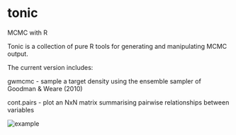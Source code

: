 # tonic
MCMC with R

Tonic is a collection of pure R tools for generating and manipulating MCMC output. 

The current version includes:

 gwmcmc     - sample a target density using the ensemble sampler of Goodman & Weare (2010)

 cont.pairs - plot an NxN matrix summarising pairwise relationships between variables

![example](github.com/svdataman/tonic/figures/ContPairs_test.png)

